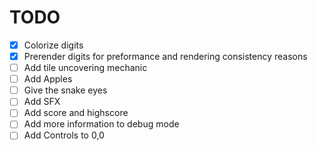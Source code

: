 # TODO

 - [x] Colorize digits
 - [x] Prerender digits for preformance and rendering consistency reasons
 - [ ] Add tile uncovering mechanic
 - [ ] Add Apples
 - [ ] Give the snake eyes
 - [ ] Add SFX
 - [ ] Add score and highscore
 - [ ] Add more information to debug mode
 - [ ] Add Controls to 0,0